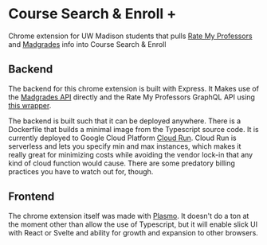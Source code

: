 # Course Search & Enroll +
Chrome extension for UW Madison students that pulls [Rate My Professors](https://www.ratemyprofessors.com/) and [Madgrades](https://madgrades.com/) info into Course Search &amp; Enroll

## Backend

The backend for this chrome extension is built with Express. It Makes use of the [Madgrades API](https://api.madgrades.com/) directly and the Rate My Professors GraphQL API using [this wrapper](https://github.com/Michigan-Tech-Courses/rate-my-professors).

The backend is built such that it can be deployed anywhere. There is a Dockerfile that builds a minimal image from the Typescript source code. It is currently deployed to Google Cloud Platform [Cloud Run](https://cloud.google.com/run). Cloud Run is serverless and lets you specify min and max instances, which makes it really great for minimizing costs while avoiding the vendor lock-in that any kind of cloud function would cause. There are some predatory billing practices you have to watch out for, though.

## Frontend

The chrome extension itself was made with [Plasmo](https://www.plasmo.com/). It doesn't do a ton at the moment other than allow the use of Typescript, but it will enable slick UI with React or Svelte and ability for growth and expansion to other browsers.
